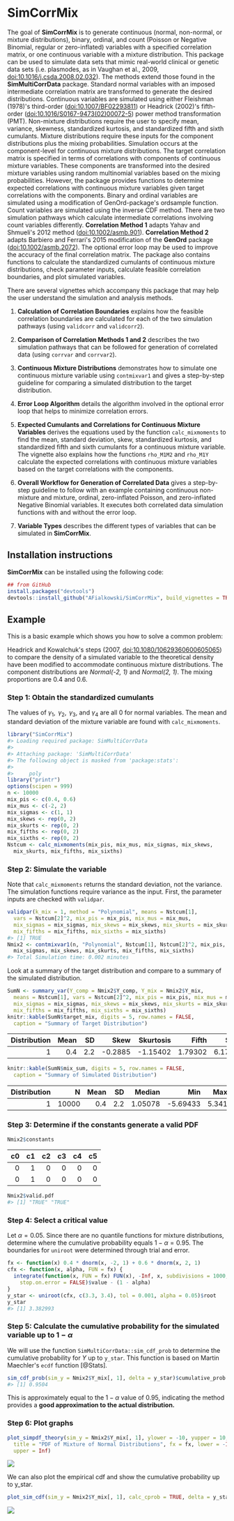 <!-- README.md is generated from README.Rmd. Please edit that file -->
SimCorrMix
==========

The goal of **SimCorrMix** is to generate continuous (normal, non-normal, or mixture distributions), binary, ordinal, and count (Poisson or Negative Binomial, regular or zero-inflated) variables with a specified correlation matrix, or one continuous variable with a mixture distribution. This package can be used to simulate data sets that mimic real-world clinical or genetic data sets (i.e. plasmodes, as in Vaughan et al., 2009, <doi:10.1016/j.csda.2008.02.032>). The methods extend those found in the **SimMultiCorrData** package. Standard normal variables with an imposed intermediate correlation matrix are transformed to generate the desired distributions. Continuous variables are simulated using either Fleishman (1978)'s third-order (<doi:10.1007/BF02293811>) or Headrick (2002)'s fifth-order (<doi:10.1016/S0167-9473(02)00072-5>) power method transformation (PMT). Non-mixture distributions require the user to specify mean, variance, skewness, standardized kurtosis, and standardized fifth and sixth cumulants. Mixture distributions require these inputs for the component distributions plus the mixing probabilities. Simulation occurs at the component-level for continuous mixture distributions. The target correlation matrix is specified in terms of correlations with components of continuous mixture variables. These components are transformed into the desired mixture variables using random multinomial variables based on the mixing probabilities. However, the package provides functions to determine expected correlations with continuous mixture variables given target correlations with the components. Binary and ordinal variables are simulated using a modification of GenOrd-package's ordsample function. Count variables are simulated using the inverse CDF method. There are two simulation pathways which calculate intermediate correlations involving count variables differently. **Correlation Method 1** adapts Yahav and Shmueli's 2012 method (<doi:10.1002/asmb.901>). **Correlation Method 2** adapts Barbiero and Ferrari's 2015 modification of the **GenOrd** package (<doi:10.1002/asmb.2072>). The optional error loop may be used to improve the accuracy of the final correlation matrix. The package also contains functions to calculate the standardized cumulants of continuous mixture distributions, check parameter inputs, calculate feasible correlation boundaries, and plot simulated variables.

There are several vignettes which accompany this package that may help the user understand the simulation and analysis methods.

1.  **Calculation of Correlation Boundaries** explains how the feasible correlation boundaries are calculated for each of the two simulation pathways (using `validcorr` and `validcorr2`).

2.  **Comparison of Correlation Methods 1 and 2** describes the two simulation pathways that can be followed for generation of correlated data (using `corrvar` and `corrvar2`).

3.  **Continuous Mixture Distributions** demonstrates how to simulate one continuous mixture variable using `contmixvar1` and gives a step-by-step guideline for comparing a simulated distribution to the target distribution.

4.  **Error Loop Algorithm** details the algorithm involved in the optional error loop that helps to minimize correlation errors.

5.  **Expected Cumulants and Correlations for Continuous Mixture Variables** derives the equations used by the function `calc_mixmoments` to find the mean, standard deviation, skew, standardized kurtosis, and standardized fifth and sixth cumulants for a continuous mixture variable. The vignette also explains how the functions `rho_M1M2` and `rho_M1Y` calculate the expected correlations with continuous mixture variables based on the target correlations with the components.

6.  **Overall Workflow for Generation of Correlated Data** gives a step-by-step guideline to follow with an example containing continuous non-mixture and mixture, ordinal, zero-inflated Poisson, and zero-inflated Negative Binomial variables. It executes both correlated data simulation functions with and without the error loop.

7.  **Variable Types** describes the different types of variables that can be simulated in **SimCorrMix**.

Installation instructions
-------------------------

**SimCorrMix** can be installed using the following code:

``` r
## from GitHub
install.packages("devtools")
devtools::install_github("AFialkowski/SimCorrMix", build_vignettes = TRUE)
```

Example
-------

This is a basic example which shows you how to solve a common problem:

Headrick and Kowalchuk's steps (2007, <doi:10.1080/10629360600605065>) to compare the density of a simulated variable to the theoretical density have been modified to accommodate continuous mixture distributions. The component distributions are *Normal(-2, 1)* and *Normal(2, 1)*. The mixing proportions are 0.4 and 0.6.

### Step 1: Obtain the standardized cumulants

The values of *γ*<sub>1</sub>,  *γ*<sub>2</sub>,  *γ*<sub>3</sub>, and *γ*<sub>4</sub> are all 0 for normal variables. The mean and standard deviation of the mixture variable are found with `calc_mixmoments`.

``` r
library("SimCorrMix")
#> Loading required package: SimMultiCorrData
#> 
#> Attaching package: 'SimMultiCorrData'
#> The following object is masked from 'package:stats':
#> 
#>     poly
library("printr")
options(scipen = 999)
n <- 10000
mix_pis <- c(0.4, 0.6)
mix_mus <- c(-2, 2)
mix_sigmas <- c(1, 1)
mix_skews <- rep(0, 2)
mix_skurts <- rep(0, 2)
mix_fifths <- rep(0, 2)
mix_sixths <- rep(0, 2)
Nstcum <- calc_mixmoments(mix_pis, mix_mus, mix_sigmas, mix_skews, 
  mix_skurts, mix_fifths, mix_sixths)
```

### Step 2: Simulate the variable

Note that `calc_mixmoments` returns the standard deviation, not the variance. The simulation functions require variance as the input. First, the parameter inputs are checked with `validpar`.

``` r
validpar(k_mix = 1, method = "Polynomial", means = Nstcum[1], 
  vars = Nstcum[2]^2, mix_pis = mix_pis, mix_mus = mix_mus, 
  mix_sigmas = mix_sigmas, mix_skews = mix_skews, mix_skurts = mix_skurts, 
  mix_fifths = mix_fifths, mix_sixths = mix_sixths)
#> [1] TRUE
Nmix2 <- contmixvar1(n, "Polynomial", Nstcum[1], Nstcum[2]^2, mix_pis, mix_mus, 
  mix_sigmas, mix_skews, mix_skurts, mix_fifths, mix_sixths)
#> Total Simulation time: 0.002 minutes
```

Look at a summary of the target distribution and compare to a summary of the simulated distribution.

``` r
SumN <- summary_var(Y_comp = Nmix2$Y_comp, Y_mix = Nmix2$Y_mix, 
  means = Nstcum[1], vars = Nstcum[2]^2, mix_pis = mix_pis, mix_mus = mix_mus, 
  mix_sigmas = mix_sigmas, mix_skews = mix_skews, mix_skurts = mix_skurts, 
  mix_fifths = mix_fifths, mix_sixths = mix_sixths)
knitr::kable(SumN$target_mix, digits = 5, row.names = FALSE, 
  caption = "Summary of Target Distribution")
```

|  Distribution|  Mean|   SD|     Skew|  Skurtosis|    Fifth|    Sixth|
|-------------:|-----:|----:|--------:|----------:|--------:|--------:|
|             1|   0.4|  2.2|  -0.2885|   -1.15402|  1.79302|  6.17327|

``` r
knitr::kable(SumN$mix_sum, digits = 5, row.names = FALSE, 
  caption = "Summary of Simulated Distribution")
```

|  Distribution|      N|  Mean|   SD|   Median|       Min|    Max|     Skew|  Skurtosis|    Fifth|   Sixth|
|-------------:|------:|-----:|----:|--------:|---------:|------:|--------:|----------:|--------:|-------:|
|             1|  10000|   0.4|  2.2|  1.05078|  -5.69433|  5.341|  -0.2996|   -1.15847|  1.84723|  6.1398|

### Step 3: Determine if the constants generate a valid PDF

``` r
Nmix2$constants
```

|   c0|   c1|   c2|   c3|   c4|   c5|
|----:|----:|----:|----:|----:|----:|
|    0|    1|    0|    0|    0|    0|
|    0|    1|    0|    0|    0|    0|

``` r
Nmix2$valid.pdf
#> [1] "TRUE" "TRUE"
```

### Step 4: Select a critical value

Let *α* = 0.05. Since there are no quantile functions for mixture distributions, determine where the cumulative probability equals 1 − *α* = 0.95. The boundaries for `uniroot` were determined through trial and error.

``` r
fx <- function(x) 0.4 * dnorm(x, -2, 1) + 0.6 * dnorm(x, 2, 1)
cfx <- function(x, alpha, FUN = fx) {
  integrate(function(x, FUN = fx) FUN(x), -Inf, x, subdivisions = 1000, 
    stop.on.error = FALSE)$value - (1 - alpha)
}
y_star <- uniroot(cfx, c(3.3, 3.4), tol = 0.001, alpha = 0.05)$root
y_star
#> [1] 3.382993
```

### Step 5: Calculate the cumulative probability for the simulated variable up to 1 − *α*

We will use the function `SimMultiCorrData::sim_cdf_prob` to determine the cumulative probability for *Y* up to `y_star`. This function is based on Martin Maechler's `ecdf` function \[@Stats\].

``` r
sim_cdf_prob(sim_y = Nmix2$Y_mix[, 1], delta = y_star)$cumulative_prob
#> [1] 0.9504
```

This is approximately equal to the 1 − *α* value of 0.95, indicating the method provides a **good approximation to the actual distribution.**

### Step 6: Plot graphs

``` r
plot_simpdf_theory(sim_y = Nmix2$Y_mix[, 1], ylower = -10, yupper = 10, 
  title = "PDF of Mixture of Normal Distributions", fx = fx, lower = -Inf, 
  upper = Inf)
```

![](man/figures/README-unnamed-chunk-9-1.png)

We can also plot the empirical cdf and show the cumulative probability up to y\_star.

``` r
plot_sim_cdf(sim_y = Nmix2$Y_mix[, 1], calc_cprob = TRUE, delta = y_star)
```

![](man/figures/README-unnamed-chunk-10-1.png)

